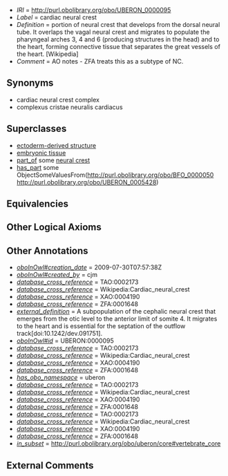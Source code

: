  * *IRI* = http://purl.obolibrary.org/obo/UBERON_0000095
 * *Label* = cardiac neural crest
 * *Definition* = portion of neural crest that develops from the dorsal neural tube. It overlaps the vagal neural crest and migrates to populate the pharyngeal arches 3, 4 and 6 (producing structures in the head) and to the heart, forming connective tissue that separates the great vessels of the heart. [Wikipedia]
 * *Comment* = AO notes - ZFA treats this as a subtype of NC.

## Synonyms

 * cardiac neural crest complex
 * complexus cristae neuralis cardiacus

## Superclasses

 * [ectoderm-derived structure](../../UBERON/21/UBERON_0004121.md)
 * [embryonic tissue](../../UBERON/91/UBERON_0005291.md)
 * [part_of](../../BFO/50/BFO_0000050.md) some [neural crest](../../UBERON/42/UBERON_0002342.md)
 * [has_part](../../BFO/51/BFO_0000051.md) some ObjectSomeValuesFrom(<http://purl.obolibrary.org/obo/BFO_0000050> <http://purl.obolibrary.org/obo/UBERON_0005428>)

## Equivalencies


## Other Logical Axioms


## Other Annotations

 * *[oboInOwl#creation_date](../../oboInOwl#creation/te/oboInOwl#creation_date.md)* = 2009-07-30T07:57:38Z
 * *[oboInOwl#created_by](../../oboInOwl#created/by/oboInOwl#created_by.md)* = cjm
 * *[database_cross_reference](../../ef/oboInOwl#hasDbXref.md)* = TAO:0002173
 * *[database_cross_reference](../../ef/oboInOwl#hasDbXref.md)* = Wikipedia:Cardiac_neural_crest
 * *[database_cross_reference](../../ef/oboInOwl#hasDbXref.md)* = XAO:0004190
 * *[database_cross_reference](../../ef/oboInOwl#hasDbXref.md)* = ZFA:0001648
 * *[external_definition](../../UBPROP/01/UBPROP_0000001.md)* = A subpopulation of the cephalic neural crest that emerges from the otic level to the anterior limit of somite 4. It migrates to the heart and is essential for the septation of the outflow track[doi:10.1242/dev.091751].
 * *[oboInOwl#id](../../id/oboInOwl#id.md)* = UBERON:0000095
 * *[database_cross_reference](../../ef/oboInOwl#hasDbXref.md)* = TAO:0002173
 * *[database_cross_reference](../../ef/oboInOwl#hasDbXref.md)* = Wikipedia:Cardiac_neural_crest
 * *[database_cross_reference](../../ef/oboInOwl#hasDbXref.md)* = XAO:0004190
 * *[database_cross_reference](../../ef/oboInOwl#hasDbXref.md)* = ZFA:0001648
 * *[has_obo_namespace](../../ce/oboInOwl#hasOBONamespace.md)* = uberon
 * *[database_cross_reference](../../ef/oboInOwl#hasDbXref.md)* = TAO:0002173
 * *[database_cross_reference](../../ef/oboInOwl#hasDbXref.md)* = Wikipedia:Cardiac_neural_crest
 * *[database_cross_reference](../../ef/oboInOwl#hasDbXref.md)* = XAO:0004190
 * *[database_cross_reference](../../ef/oboInOwl#hasDbXref.md)* = ZFA:0001648
 * *[database_cross_reference](../../ef/oboInOwl#hasDbXref.md)* = TAO:0002173
 * *[database_cross_reference](../../ef/oboInOwl#hasDbXref.md)* = Wikipedia:Cardiac_neural_crest
 * *[database_cross_reference](../../ef/oboInOwl#hasDbXref.md)* = XAO:0004190
 * *[database_cross_reference](../../ef/oboInOwl#hasDbXref.md)* = ZFA:0001648
 * *[in_subset](../../et/oboInOwl#inSubset.md)* = http://purl.obolibrary.org/obo/uberon/core#vertebrate_core

## External Comments

